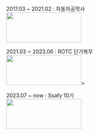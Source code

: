 
2017.03 ~ 2021.02 : 자동차공학사<br>
<img src="https://upload.wikimedia.org/wikipedia/commons/1/1b/Seoultech_LOGO.png" width="200" height="80">

2021.03 ~ 2023.06 : ROTC 단기복무<br>
<img src="https://upload.wikimedia.org/wikipedia/commons/thumb/c/cc/ROKA_27th_Infantry_Division_Insignia.svg/375px-ROKA_27th_Infantry_Division_Insignia.svg.png" width="200" height="80">>

2023.07 ~ now : Ssafy 10기<br>
<img src="http://bitly.ws/L9Ei" width="200" height="80">
